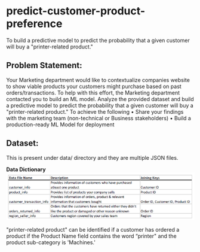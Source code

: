 # predict-customer-product-preference
To build a predictive model to predict the probability that a given customer will buy a "printer-related product."

## Problem Statement:  
Your Marketing department would like to contextualize companies website to show viable products your customers might purchase based on past orders/transactions. To help with this effort, the Marketing department contacted you to build an ML model. Analyze the provided dataset and build a predictive model to predict the probability that a given customer will buy a "printer-related product." To achieve the following
• Share your findings with the marketing team (non-technical or Business stakeholders)
• Build a production-ready ML Model for deployment  

## Dataset:  
This is present under data/ directory and they are multiple JSON files.  

**Data Dictionary**  
![Data-Dictionary](data_dictionary.PNG)

"printer-related product" can be identified if a customer has ordered a product if the Product Name field contains the word “printer" and the product sub-category is 'Machines.'  


